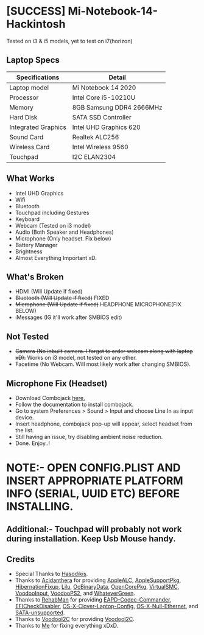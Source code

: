 # [SUCCESS] Mi-Notebook-14-Hackintosh
Tested on i3 & i5 models, yet to test on i7(horizon)



## Laptop Specs

| Specifications | Detail                                                  |
| ------------------- | ------------------------------------------- |
| Laptop model      | Mi Notebook 14 2020     |
| Processor           | Intel Core i5-10210U         |
| Memory              | 8GB Samsung DDR4 2666MHz              |
| Hard Disk           | SATA SSD Controller                |
| Integrated Graphics | Intel UHD Graphics 620                     |
| Sound Card          | Realtek ALC256                             |
| Wireless Card       | Intel Wireless 9560                        |
| Touchpad            | I2C ELAN2304                               |


## What Works
- Intel UHD Graphics
- Wifi
- Bluetooth
- Touchpad including Gestures
- Keyboard
- Webcam (Tested on i3 model)
- Audio (Both Speaker and Headphones)
- Microphone (Only headset. Fix below)
- Battery Manager
- Brightness
- Almost Everything Important xD.

## What's Broken
- HDMI (Will Update if fixed)
- ~~Bluetooth (Will Update if fixed)~~ FIXED
- ~~Microphone (Will Update if fixed)~~ HEADPHONE MICROPHONE(FIX BELOW)
- iMessages (IG it'll work after SMBIOS edit) 

## Not Tested
- ~~Camera (No inbuilt camera. I forgot to order webcam along with laptop xD).~~ Works on i3 model, not tested on any other.
- Facetime (No Webcam. Will most likely work after changing SMBIOS).

## Microphone Fix (Headset)
- Download Combojack [here.](https://github.com/hackintosh-stuff/ComboJack)
- Follow the documentation to install combojack.
- Go to system Preferences > Sound > Input and choose Line In as input device.
- Insert headphone, combojack pop-up will appear, select headset from the list.
- Still having an issue, try disabling ambient noise reduction.
- Done. Enjoy..!


# NOTE:- OPEN CONFIG.PLIST AND INSERT APPROPRIATE PLATFORM INFO (SERIAL, UUID ETC) BEFORE INSTALLING.

## Additional:- Touchpad will probably not work during installation. Keep Usb Mouse handy.

## Credits
- Special Thanks to [Hasodikis](https://github.com/Hasodikis).
- Thanks to [Acidanthera](https://github.com/acidanthera) for providing [AppleALC](https://github.com/acidanthera/AppleALC), [AppleSupportPkg](https://github.com/acidanthera/AppleSupportPkg), [HibernationFixup](https://github.com/acidanthera/HibernationFixup), [Lilu](https://github.com/acidanthera/Lilu), [OcBinaryData](https://github.com/acidanthera/OcBinaryData), [OpenCorePkg](https://github.com/acidanthera/OpenCorePkg), [VirtualSMC](https://github.com/acidanthera/VirtualSMC), [VoodooInput](https://github.com/acidanthera/VoodooInput), [VoodooPS2](https://github.com/acidanthera/VoodooPS2), and [WhateverGreen](https://github.com/acidanthera/WhateverGreen).
- Thanks to [RehabMan](https://github.com/RehabMan) for providing [EAPD-Codec-Commander](https://github.com/RehabMan/EAPD-Codec-Commander), [EFICheckDisabler](https://github.com/RehabMan/hack-tools/tree/master/kexts/EFICheckDisabler.kext), [OS-X-Clover-Laptop-Config](https://github.com/RehabMan/OS-X-Clover-Laptop-Config), [OS-X-Null-Ethernet](https://github.com/RehabMan/OS-X-Null-Ethernet), and [SATA-unsupported](https://github.com/RehabMan/hack-tools/tree/master/kexts/SATA-unsupported.kext).
- Thanks to [VoodooI2C](https://github.com/VoodooI2C) for providing [VoodooI2C](https://github.com/VoodooI2C/VoodooI2C).
- Thanks to [Me](https://github.com/itsdrnoob) for fixing everything xDxD.



